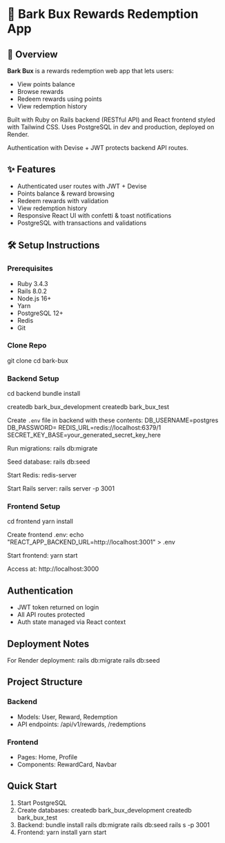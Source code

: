 # 🐾 Bark Bux Rewards Redemption App

## 📖 Overview

**Bark Bux** is a rewards redemption web app that lets users:

- View points balance  
- Browse rewards  
- Redeem rewards using points  
- View redemption history  

Built with Ruby on Rails backend (RESTful API) and React frontend styled with Tailwind CSS. Uses PostgreSQL in dev and production, deployed on Render.

Authentication with Devise + JWT protects backend API routes.

## ✨ Features

- Authenticated user routes with JWT + Devise  
- Points balance & reward browsing  
- Redeem rewards with validation  
- View redemption history  
- Responsive React UI with confetti & toast notifications  
- PostgreSQL with transactions and validations  

## 🛠️ Setup Instructions

### Prerequisites

- Ruby 3.4.3  
- Rails 8.0.2  
- Node.js 16+  
- Yarn  
- PostgreSQL 12+  
- Redis  
- Git  

### Clone Repo

git clone <repository-url>
cd bark-bux

### Backend Setup

cd backend
bundle install

createdb bark_bux_development
createdb bark_bux_test

Create `.env` file in backend with these contents:
DB_USERNAME=postgres
DB_PASSWORD=
REDIS_URL=redis://localhost:6379/1
SECRET_KEY_BASE=your_generated_secret_key_here

Run migrations:
rails db:migrate

Seed database:
rails db:seed

Start Redis:
redis-server

Start Rails server:
rails server -p 3001

### Frontend Setup

cd frontend
yarn install

Create frontend .env:
echo "REACT_APP_BACKEND_URL=http://localhost:3001" > .env

Start frontend:
yarn start

Access at: http://localhost:3000

## Authentication

- JWT token returned on login  
- All API routes protected  
- Auth state managed via React context  

## Deployment Notes

For Render deployment:
rails db:migrate
rails db:seed

## Project Structure

### Backend
- Models: User, Reward, Redemption  
- API endpoints: /api/v1/rewards, /redemptions  

### Frontend
- Pages: Home, Profile  
- Components: RewardCard, Navbar  

## Quick Start

1. Start PostgreSQL
2. Create databases:
   createdb bark_bux_development
   createdb bark_bux_test
3. Backend:
   bundle install
   rails db:migrate
   rails db:seed
   rails s -p 3001
4. Frontend:
   yarn install
   yarn start
